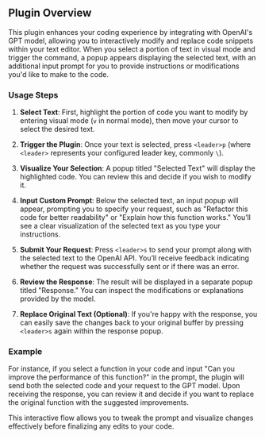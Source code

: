 ## Plugin Overview

This plugin enhances your coding experience by integrating with OpenAI's GPT
model, allowing you to interactively modify and replace code snippets within
your text editor. When you select a portion of text in visual mode and trigger
the command, a popup appears displaying the selected text, with an additional
input prompt for you to provide instructions or modifications you'd like to
make to the code.

### Usage Steps

1. **Select Text**: First, highlight the portion of code you want to modify by
   entering visual mode (`v` in normal mode), then move your cursor to select
   the desired text.

2. **Trigger the Plugin**: Once your text is selected, press `<leader>p`
   (where `<leader>` represents your configured leader key, commonly `\`).

3. **Visualize Your Selection**: A popup titled "Selected Text" will display
   the highlighted code. You can review this and decide if you wish to modify
   it.

4. **Input Custom Prompt**: Below the selected text, an input popup will
   appear, prompting you to specify your request, such as "Refactor this code
   for better readability" or "Explain how this function works." You’ll see a
   clear visualization of the selected text as you type your instructions.

5. **Submit Your Request**: Press `<leader>s` to send your prompt along with
   the selected text to the OpenAI API. You’ll receive feedback indicating
   whether the request was successfully sent or if there was an error.

6. **Review the Response**: The result will be displayed in a separate popup
   titled "Response." You can inspect the modifications or explanations
   provided by the model.

7. **Replace Original Text (Optional)**: If you're happy with the response,
   you can easily save the changes back to your original buffer by pressing
   `<leader>s` again within the response popup.

### Example

For instance, if you select a function in your code and input "Can you improve
the performance of this function?" in the prompt, the plugin will send both
the selected code and your request to the GPT model. Upon receiving the
response, you can review it and decide if you want to replace the original
function with the suggested improvements.

This interactive flow allows you to tweak the prompt and visualize changes
effectively before finalizing any edits to your code.

